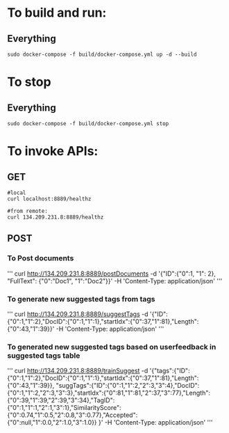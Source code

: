 # To build and run:
## Everything

    sudo docker-compose -f build/docker-compose.yml up -d --build

# To stop 
## Everything
    sudo docker-compose -f build/docker-compose.yml stop
    

# To invoke APIs:
## GET

    #local
    curl localhost:8889/healthz

    #from remote:
    curl 134.209.231.8:8889/healthz

## POST

### To Post documents
'''
    curl http://134.209.231.8:8889/postDocuments -d '{"ID":{"0":1, "1": 2}, "FullText": {"0":"Doc1", "1":"Doc2"}}' -H 'Content-Type: application/json'
'''

### To generate new suggested tags from tags
'''
curl http://134.209.231.8:8889/suggestTags -d '{"ID":{"0":1,"1":2},"DocID":{"0":1,"1":1},"startIdx":{"0":37,"1":81},"Length":{"0":43,"1":39}}' -H 'Content-Type: application/json' 
'''

### To generated new suggested tags based on userfeedback in suggested tags table 
'''
    curl http://134.209.231.8:8889/trainSuggest -d '{"tags":{"ID":{"0":1,"1":2},"DocID":{"0":1,"1":1},"startIdx":{"0":37,"1":81},"Length":{"0":43,"1":39}}, "suggTags":{"ID":{"0":1,"1":2,"2":3,"3":4},"DocID":{"0":1,"1":2,"2":3,"3":3},"startIdx":{"0":81,"1":81,"2":37,"3":77},"Length":{"0":39,"1":39,"2":39,"3":34},"TagID":{"0":1,"1":1,"2":1,"3":1},"SimilarityScore":{"0":0.74,"1":0.5,"2":0.8,"3":0.77},"Accepted":{"0":null,"1":0.0,"2":1.0,"3":1.0}} }' -H 'Content-Type: application/json'
'''    
